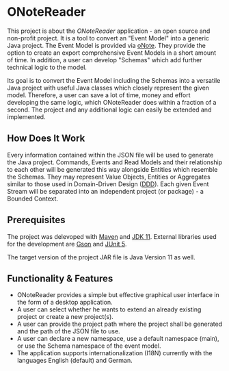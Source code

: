 # ONoteReader

This project is about the *ONoteReader* application - an open source and non-profit project. It is a tool to convert an "Event Model" into a generic Java project.
The Event Model is provided via [oNote][onote]. They provide the option to create an export comprehensive Event Models in a short amount of time. In addition, a user can develop "Schemas" which add further technical logic to the model.

Its goal is to convert the Event Model including the Schemas into a versatile Java project with useful Java classes which closely represent the given model. Therefore, a user can save a lot of time, money and effort developing the same logic, which ONoteReader does within a fraction of a second. The project and any additional logic can easily be extended and implemented.

## How Does It Work

Every information contained within the JSON file will be used to generate the Java project. Commands, Events and Read Models and their relationship to each other will be generated this way alongside Entities which resemble the Schemas. They may represent Value Objects, Entities or Aggregates similar to those used in Domain-Driven Design ([DDD][ddd]). Each given Event Stream will be separated into an independent project (or package) - a Bounded Context.

## Prerequisites

The project was delevoped with [Maven][maven] and [JDK 11][jdk11]. External libraries used for the development are [Gson][gson] and [JUnit 5][junit5].

The target version of the project JAR file is Java Version 11 as well.

## Functionality & Features

- ONoteReader provides a simple but effective graphical user interface in the form of a desktop application.
- A user can select whether he wants to extend an already existing project or create a new project(s).
- A user can provide the project path where the project shall be generated and the path of the JSON file to use.
- A user can declare a new namespace, use a default namespace (main), or use the Schema namespace of the event model.
- The application supports internationalization (I18N) currently with the languages English (default) and German.

[maven]: https://maven.apache.org/
[gson]: https://github.com/google/gson
[junit5]: https://junit.org/junit5/docs/current/user-guide/
[jdk11]: https://www.oracle.com/java/technologies/downloads/#java11
[onote]: https://www.onote.com/
[ddd]: https://martinfowler.com/bliki/DomainDrivenDesign.html
